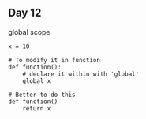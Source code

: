 ## **Day 12**
global scope
```
x = 10

# To modify it in function
def function():
    # declare it within with 'global'
    global x 

# Better to do this
def function()
    return x    
```